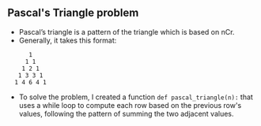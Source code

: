 ## Pascal's Triangle problem

- Pascal’s triangle is a pattern of the triangle which is based on nCr.
- Generally, it takes this format:

```
      1
     1 1
    1 2 1
   1 3 3 1
  1 4 6 4 1
```

- To solve the problem, I created a function `def pascal_triangle(n):` that uses a while loop to compute each row based on the previous row's values, following the pattern of summing the two adjacent values.
